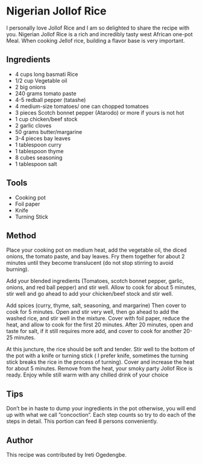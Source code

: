 # Nigerian Jollof Rice

I personally love Jollof Rice and I am so delighted to share the recipe with you. Nigerian Jollof Rice is a rich and incredibly tasty west African one-pot Meal. When cooking Jellof rice, building a flavor base is very important.

## Ingredients

- 4 cups long basmati Rice
- 1/2 cup Vegetable oil
- 2 big onions
- 240 grams tomato paste
- 4-5 redball pepper (tatashe)
- 4 medium-size tomatoes/ one can chopped tomatoes
- 3 pieces Scotch bonnet pepper (Atarodo) or more if yours is not hot
- 1 cup chicken/beef stock
- 2 garlic cloves
- 50 grams butter/margarine
- 3-4 pieces bay leaves
- 1 tablespoon curry
- 1 tablespoon thyme
- 8 cubes seasoning
- 1 tablespoon salt

## Tools

- Cooking pot 
- Foil paper
- Knife
- Turning Stick

## Method

Place your cooking pot on medium heat, add the vegetable oil, the diced onions, the tomato paste, and bay leaves. Fry them together for about 2 minutes until they become translucent (do not stop stirring to avoid burning). 

Add your blended ingredients (Tomatoes, scotch bonnet pepper, garlic, onions, and red ball pepper) and stir well. Allow to cook for about 5 minutes, stir well and go ahead to add your chicken/beef stock and stir well. 

Add spices (curry, thyme, salt, seasoning, and margarine) Then cover to cook for 5 minutes. Open and stir very well, then go ahead to add the washed rice, and stir well in the mixture. Cover with foil paper, reduce the heat, and allow to cook for the first 20 minutes. After 20 minutes, open and taste for salt, if it still requires more add, and cover to cook for another 20-25 minutes.

At this juncture, the rice should be soft and tender. Stir well to the bottom of the pot with a knife or turning stick ( I prefer knife, sometimes the turning stick breaks the rice in the process of turning). Cover and increase the heat for about 5 minutes. Remove from the heat, your smoky party Jollof Rice is ready. Enjoy while still warm with any chilled drink of your choice

## Tips

Don’t be in haste to dump your ingredients in the pot otherwise, you will end up with what we call ”concoction”. Each step counts so try to do each of the steps in detail. This portion can feed 8 persons conveniently.

## Author

This recipe was contributed by Ireti Ogedengbe.